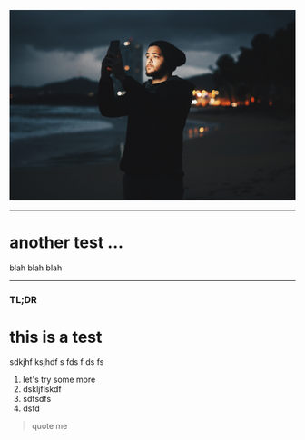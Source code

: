 ![](imgs/victor-larracuente-476156-unsplash.jpg "")

---
 
# another test ...

blah blah blah

--- 

### TL;DR
# this is a test

sdkjhf ksjhdf s
fds
f
ds
fs

1. let's try some more
2. dskljflskdf
3. sdfsdfs
4. dsfd

> quote me
